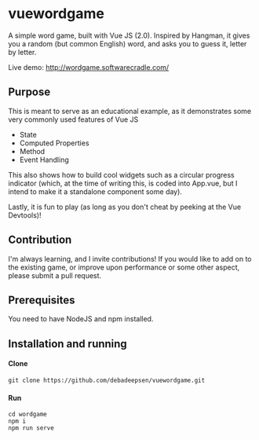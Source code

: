 # vuewordgame
A simple word game, built with Vue JS (2.0). Inspired by Hangman, it gives you a random (but common English) word, and asks you to guess it, letter by letter.

Live demo: http://wordgame.softwarecradle.com/

## Purpose
This is meant to serve as an educational example, as it demonstrates some very commonly used features of Vue JS

- State
- Computed Properties
- Method
- Event Handling

This also shows how to build cool widgets such as a circular progress indicator (which, at the time of writing this, is coded into App.vue, but I intend to make it a standalone component some day).

Lastly, it is fun to play (as long as you don't cheat by peeking at the Vue Devtools)!

## Contribution
I'm always learning, and I invite contributions! If you would like to add on to the existing game, or improve upon performance or some other aspect, please submit a pull request.

## Prerequisites
You need to have NodeJS and npm installed.

## Installation and running

#### Clone
```
git clone https://github.com/debadeepsen/vuewordgame.git
```

#### Run
```
cd wordgame
npm i
npm run serve
```
